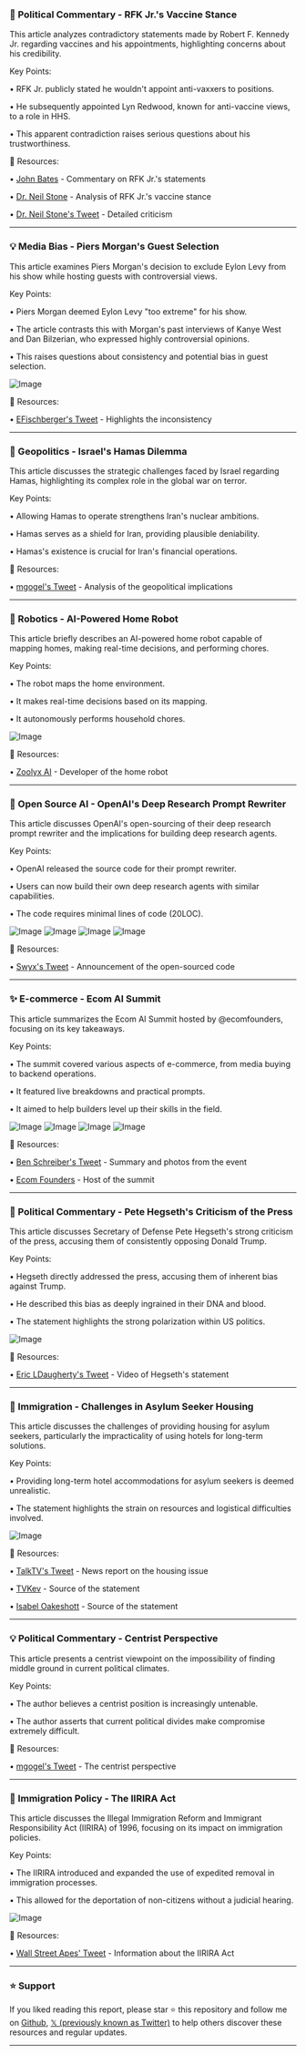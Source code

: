 ### 🤖 Political Commentary - RFK Jr.'s Vaccine Stance

This article analyzes contradictory statements made by Robert F. Kennedy Jr. regarding vaccines and his appointments, highlighting concerns about his credibility.

Key Points:

• RFK Jr. publicly stated he wouldn't appoint anti-vaxxers to positions.


• He subsequently appointed Lyn Redwood, known for anti-vaccine views, to a role in HHS.


• This apparent contradiction raises serious questions about his trustworthiness.


🔗 Resources:

• [John Bates](https://x.com/johnbates) - Commentary on RFK Jr.'s statements


• [Dr. Neil Stone](https://x.com/DrNeilStone) - Analysis of RFK Jr.'s vaccine stance


• [Dr. Neil Stone's Tweet](https://x.com/DrNeilStone/status/1938201944478130212) - Detailed criticism


---
### 💡 Media Bias - Piers Morgan's Guest Selection

This article examines Piers Morgan's decision to exclude Eylon Levy from his show while hosting guests with controversial views.

Key Points:

• Piers Morgan deemed Eylon Levy "too extreme" for his show.


•  The article contrasts this with Morgan's past interviews of Kanye West and Dan Bilzerian, who expressed highly controversial opinions.


• This raises questions about consistency and potential bias in guest selection.


![Image](https://pbs.twimg.com/media/GuZYog8W4AACZ9m?format=jpg&name=small)

🔗 Resources:

• [EFischberger's Tweet](https://x.com/EFischberger/status/1938334145664483609) -  Highlights the inconsistency


---
### 🤖 Geopolitics - Israel's Hamas Dilemma

This article discusses the strategic challenges faced by Israel regarding Hamas, highlighting its complex role in the global war on terror.

Key Points:

• Allowing Hamas to operate strengthens Iran's nuclear ambitions.


• Hamas serves as a shield for Iran, providing plausible deniability.


•  Hamas's existence is crucial for Iran's financial operations.


🔗 Resources:

• [mgogel's Tweet](https://x.com/mgogel/status/1938464455567835576) - Analysis of the geopolitical implications


---
### 🤖 Robotics - AI-Powered Home Robot

This article briefly describes an AI-powered home robot capable of mapping homes, making real-time decisions, and performing chores.

Key Points:

• The robot maps the home environment.


• It makes real-time decisions based on its mapping.


• It autonomously performs household chores.


![Image](https://pbs.twimg.com/amplify_video_thumb/1938417943945293824/img/rbgtCYkhVbEGWsk0.jpg)

🔗 Resources:

• [Zoolyx AI](https://x.com/zoolyxai) - Developer of the home robot


---
### 🤖 Open Source AI - OpenAI's Deep Research Prompt Rewriter

This article discusses OpenAI's open-sourcing of their deep research prompt rewriter and the implications for building deep research agents.


Key Points:

• OpenAI released the source code for their prompt rewriter.


• Users can now build their own deep research agents with similar capabilities.


• The code requires minimal lines of code (20LOC).


![Image](https://pbs.twimg.com/media/GuaTvPuaUAA-Ama?format=jpg&name=small)
![Image](https://pbs.twimg.com/media/GuaTzB2bEAAneTZ?format=jpg&name=360x360)
![Image](https://pbs.twimg.com/media/GuaUCbQbEAIjyWF?format=jpg&name=360x360)
![Image](https://pbs.twimg.com/media/GuaUOLibEAAAbfD?format=jpg&name=360x360)

🔗 Resources:

• [Swyx's Tweet](https://x.com/swyx/status/1938399666330341831) -  Announcement of the open-sourced code


---
### ✨ E-commerce - Ecom AI Summit

This article summarizes the Ecom AI Summit hosted by @ecomfounders, focusing on its key takeaways.

Key Points:

• The summit covered various aspects of e-commerce, from media buying to backend operations.


•  It featured live breakdowns and practical prompts.


• It aimed to help builders level up their skills in the field.


![Image](https://pbs.twimg.com/media/GuZxF_bXIAAkUxm?format=jpg&name=small)
![Image](https://pbs.twimg.com/media/GuZxGSRXgAE3iM2?format=jpg&name=360x360)
![Image](https://pbs.twimg.com/media/GuZxGmaXcAATIOv?format=jpg&name=360x360)
![Image](https://pbs.twimg.com/media/GuZxHNlWUAA2YgN?format=jpg&name=360x360)

🔗 Resources:

• [Ben Schreiber's Tweet](https://x.com/benschreiber_/status/1938363337731150070) - Summary and photos from the event


• [Ecom Founders](https://x.com/ecomfounders) - Host of the summit



---
### 🤖 Political Commentary - Pete Hegseth's Criticism of the Press

This article discusses Secretary of Defense Pete Hegseth's strong criticism of the press, accusing them of consistently opposing Donald Trump.

Key Points:

• Hegseth directly addressed the press, accusing them of inherent bias against Trump.


• He described this bias as deeply ingrained in their DNA and blood.


• The statement highlights the strong polarization within US politics.


![Image](https://pbs.twimg.com/amplify_video_thumb/1938209588538429440/img/uusHwnMF_2oNKd2H.jpg)

🔗 Resources:

• [Eric LDaugherty's Tweet](https://x.com/EricLDaugh/status/1938210240568209726) -  Video of Hegseth's statement


---
### 🤖 Immigration - Challenges in Asylum Seeker Housing

This article discusses the challenges of providing housing for asylum seekers, particularly the impracticality of using hotels for long-term solutions.

Key Points:

•  Providing long-term hotel accommodations for asylum seekers is deemed unrealistic.


• The statement highlights the strain on resources and logistical difficulties involved.



![Image](https://pbs.twimg.com/amplify_video_thumb/1937953523385184256/img/eIRK2VsB9Ij1T1Hq.jpg)

🔗 Resources:

• [TalkTV's Tweet](https://x.com/TalkTV/status/1937953621464789224) - News report on the housing issue


• [TVKev](https://x.com/TVKev) -  Source of the statement


• [Isabel Oakeshott](https://x.com/IsabelOakeshott) -  Source of the statement


---
### 💡 Political Commentary - Centrist Perspective

This article presents a centrist viewpoint on the impossibility of finding middle ground in current political climates.

Key Points:

• The author believes a centrist position is increasingly untenable.


•  The author asserts that current political divides make compromise extremely difficult.


🔗 Resources:

• [mgogel's Tweet](https://x.com/mgogel/status/1938356615062671623) - The centrist perspective



---
### 🤖 Immigration Policy - The IIRIRA Act

This article discusses the Illegal Immigration Reform and Immigrant Responsibility Act (IIRIRA) of 1996, focusing on its impact on immigration policies.

Key Points:

• The IIRIRA introduced and expanded the use of expedited removal in immigration processes.


• This allowed for the deportation of non-citizens without a judicial hearing.


![Image](https://pbs.twimg.com/media/GuZQ8IbbEAIQyQw?format=jpg&name=small)

🔗 Resources:

• [Wall Street Apes' Tweet](https://x.com/WallStreetApes/status/1938325687938830532) -  Information about the IIRIRA Act


---

### ⭐️ Support

If you liked reading this report, please star ⭐️ this repository and follow me on [Github](https://github.com/Drix10), [𝕏 (previously known as Twitter)](https://x.com/DRIX_10_) to help others discover these resources and regular updates.

---